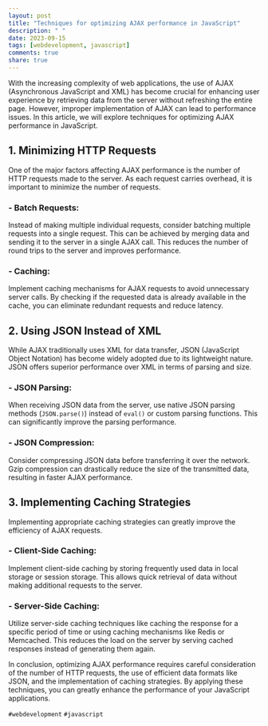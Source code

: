 ```yaml
---
layout: post
title: "Techniques for optimizing AJAX performance in JavaScript"
description: " "
date: 2023-09-15
tags: [webdevelopment, javascript]
comments: true
share: true
---
```


With the increasing complexity of web applications, the use of AJAX (Asynchronous JavaScript and XML) has become crucial for enhancing user experience by retrieving data from the server without refreshing the entire page. However, improper implementation of AJAX can lead to performance issues. In this article, we will explore techniques for optimizing AJAX performance in JavaScript.

## 1. Minimizing HTTP Requests
One of the major factors affecting AJAX performance is the number of HTTP requests made to the server. As each request carries overhead, it is important to minimize the number of requests.

### - Batch Requests: 
Instead of making multiple individual requests, consider batching multiple requests into a single request. This can be achieved by merging data and sending it to the server in a single AJAX call. This reduces the number of round trips to the server and improves performance.

### - Caching: 
Implement caching mechanisms for AJAX requests to avoid unnecessary server calls. By checking if the requested data is already available in the cache, you can eliminate redundant requests and reduce latency.

## 2. Using JSON Instead of XML
While AJAX traditionally uses XML for data transfer, JSON (JavaScript Object Notation) has become widely adopted due to its lightweight nature. JSON offers superior performance over XML in terms of parsing and size.

### - JSON Parsing:
When receiving JSON data from the server, use native JSON parsing methods (`JSON.parse()`) instead of `eval()` or custom parsing functions. This can significantly improve the parsing performance.

### - JSON Compression:
Consider compressing JSON data before transferring it over the network. Gzip compression can drastically reduce the size of the transmitted data, resulting in faster AJAX performance.

## 3. Implementing Caching Strategies
Implementing appropriate caching strategies can greatly improve the efficiency of AJAX requests.

### - Client-Side Caching:
Implement client-side caching by storing frequently used data in local storage or session storage. This allows quick retrieval of data without making additional requests to the server.

### - Server-Side Caching:
Utilize server-side caching techniques like caching the response for a specific period of time or using caching mechanisms like Redis or Memcached. This reduces the load on the server by serving cached responses instead of generating them again.

In conclusion, optimizing AJAX performance requires careful consideration of the number of HTTP requests, the use of efficient data formats like JSON, and the implementation of caching strategies. By applying these techniques, you can greatly enhance the performance of your JavaScript applications.

`#webdevelopment` `#javascript`